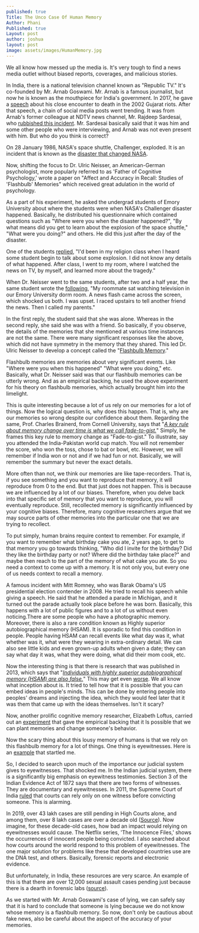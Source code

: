 ```yaml
---
published: true
Title: The Unco Case Of Human Memory
Author: Phani
Published: true
Layout: post
author: joshua
layout: post
image: assets/images/HumanMemory.jpg
---
```

We all know how messed up the media is. It's very tough to find a news media outlet without biased reports, coverages, and malicious stories. 

In India, there is a national television channel known as "Republic TV." It's co-founded by Mr. Arnab Goswami. Mr. Arnab is a famous journalist, but now he is known as the mouthpiece for India's government. In 2017, he gave a [speech](https://www.youtube.com/watch?v=etmpWdv3e6M) about his close encounter to death in the 2002 Gujarat riots. After that speech, a chain of social media posts went trending. It was from Arnab's former colleague at NDTV news channel, Mr. Rajdeep Sardesai, who [rubbished this incident](https://www.indiatoday.in/fyi/story/rajdeep-sardesai-arnab-goswami-gujarat-riots-republic-tv-fake-news-1047991-2017-09-19). Mr. Sardesai basically said that it was him and some other people who were interviewing, and Arnab was not even present with him.
But who do you think is correct?

On 28 January 1986, NASA's space shuttle, Challenger, exploded. It is an incident that is known as the [disaster that changed NASA](https://www.space.com/18084-space-shuttle-challenger.html).  

Now, shifting the focus to Dr. Ulric Neisser, an American-German psychologist, more popularly referred to as 'Father of Cognitive Psychology,' wrote a paper on "Affect and Accuracy in Recall: Studies of 'Flashbulb' Memories" which received great adulation in the world of psychology. 

As a part of his experiment, he asked the undergrad students of Emory University about where the students were when NASA's Challenger disaster happened. Basically, he distributed his questionnaire which contained questions such as "Where were you when the disaster happened?", "By what means did you get to learn about the explosion of the space shuttle," "What were you doing?" and others. He did this just after the day of the disaster. 

One of the students [replied](https://www.newyorker.com/science/maria-konnikova/idea-happened-memory-recollection), "I'd been in my religion class when I heard some student begin to talk about some explosion. I did not know any details of what happened. After class, I went to my room, where I watched the news on TV, by myself, and learned more about the tragedy."

When Dr. Neisser went to the same students, after two and a half year, the same student wrote the [following](https://www.newyorker.com/science/maria-konnikova/idea-happened-memory-recollection), "My roommate sat watching television in our Emory University dorm room. A news flash came across the screen, which shocked us both. I was upset. I raced upstairs to tell another friend the news. Then I called my parents."

In the first reply, the student said that she was alone. Whereas in the second reply, she said she was with a friend. So basically, if you observe, the details of the memories that she mentioned at various time instances are not the same. There were many significant responses like the above, which did not have symmetry in the memory that they shared. This led Dr. Ulric Neisser to develop a concept called the "[Flashbulb Memory](https://www.pnas.org/content/early/2013/11/12/1314373110)."

Flashbulb memories are memories about very significant events. Like "Where were you when this happened" "What were you doing," etc. Basically, what Dr. Neisser said was that our flashbulb memories can be utterly wrong. And as an empirical backing, he used the above experiment for his theory on flashbulb memories, which actually brought him into the limelight.

This is quite interesting because a lot of us rely on our memories for a lot of things. Now the logical question is, why does this happen. That is, why are our memories so wrong despite our confidence about them. Regarding the same, Prof. Charles Brainerd, from Cornell University, says that "[_A key rule about memory change over time is what we call fade-to-gist._](https://www.healthline.com/health-news/mental-memory-is-unreliable-and-it-could-be-worse-091313#1)" Simply, he frames this key rule to memory change as "Fade-to-gist." To illustrate, say you attended the India-Pakistan world cup match. You will not remember the score, who won the toss, chose to bat or bowl, etc. However, we will remember if India won or not and if we had fun or not. Basically, we will remember the summary but never the exact details.

More often than not, we think our memories are like tape-recorders. That is, if you see something and you want to reproduce that memory, it will reproduce from 0 to the end. But that just does not happen. This is because we are influenced by a lot of our biases. Therefore, when you delve back into that specific set of memory that you want to reproduce, you will eventually reproduce. Still, recollected memory is significantly influenced by your cognitive biases. Therefore, many cognitive researchers argue that we may source parts of other memories into the particular one that we are trying to recollect. 

To put simply, human brains require context to remember. For example, if you want to remember what birthday cake you ate, 2 years ago, to get to that memory you go towards thinking, "Who did I invite for the birthday? Did they like the birthday party or not? Where did the birthday take place?" and maybe then reach to the part of the memory of what cake you ate. So you need a context to come up with a memory. It is not only you, but every one of us needs context to recall a memory. 

A famous incident with Mitt Romney, who was Barak Obama's US presidential election contender in 2008. He tried to recall his speech while giving a speech. He said that he attended a parade in Michigan, and it turned out the parade actually took place before he was born. Basically, this happens with a lot of public figures and to a lot of us without even noticing.There are some people who have a photographic memory. Moreover, there is also a rare condition known as Highly superior autobiographical memory (HSAM). It is sporadic to find this condition in people. People having HSAM can recall events like what day was it, what whether was it, what were they wearing in extra-ordinary detail. We can also see little kids and even grown-up adults when given a date; they can say what day it was, what they were doing, what did their mom cook, etc.

Now the interesting thing is that there is research that was published in 2013, which says that "[_Individuals with highly superior autobiographical memory (HSAM) are also false._](https://www.pnas.org/content/early/2013/11/12/1314373110)" This may get even [worse](https://911memory.nyu.edu/abstracts/talarico_rubin.pdf). We all know what inception about is. It tried to tell how that it is possible that you can embed ideas in people's minds. This can be done by entering people into peoples' dreams and injecting the idea, which they would feel later that it was them that came up with the ideas themselves. Isn't it scary?

Now, another prolific cognitive memory researcher, Elizabeth Loftus, carried out an [experiment](https://slate.com/technology/2013/09/elizabeth-loftus-interview-false-memory-research-on-eyewitnesses-child-abuse-recovered-memories.html) that gave the empirical backing that it Is possible that we can plant memories and change someone's behavior. 

Now the scary thing about this lousy memory of humans is that we rely on this flashbulb memory for a lot of things. One thing is eyewitnesses. Here is an [example](https://www.nytimes.com/2012/02/26/opinion/sunday/why-do-innocent-people-confess.html) that startled me.

So, I decided to search upon much of the importance our judicial system gives to eyewitnesses. That shocked me. 
 In the Indian judicial system, there is a significantly big emphasis on eyewitness testimonies. Section 3 of the Indian Evidence Act of 1872 says that there are two forms of witnesses. They are documentary and eyewitnesses. In 2011, the Supreme Court of India [ruled](https://www.indiatoday.in/india/north/story/supreme-court-solitary-witness-convict-testimony-144414-2011-10-30) that courts can rely only on one witness before convicting someone. This is alarming. 


In 2019, over 43 lakh cases are still pending in High Courts alone, and among them, over 8 lakh cases are over a decade old ([Source](https://www.youtube.com/watch?v=FojC-evd37Y)). Now imagine, for these decade-old cases, how bad an impact would relying on eyewitnesses would cause. The Netflix series, 'The Innocence Files,' shows the occurrences of innocent people being convicted.
 I also searched about how courts around the world respond to this problem of eyewitnesses. The one major solution for problems like these that developed countries use are the DNA test, and others. Basically, forensic reports and electronic evidence. 

But unfortunately, in India, these resources are very scarce. An example of this is that there are over 12,000 sexual assault cases pending just because there is a dearth in forensic labs ([source](https://www.hindustantimes.com/india-news/over-12-000-dna-samples-from-sexual-assault-cases-pending-examination-at-forensic-labs/story-AzD26fBHTEibaUu7OKinoN.html)).

As we started with Mr. Arnab Goswami's case of lying, we can safely say that it is hard to conclude that someone is lying because we do not know whose memory is a flashbulb memory. So now, don't only be cautious about fake news, also be careful about the aspect of the accuracy of your memories.
